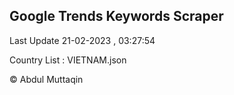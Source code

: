 

## Google Trends Keywords Scraper 
 
Last Update 21-02-2023 , 03:27:54

Country List :
VIETNAM.json



© Abdul Muttaqin 

